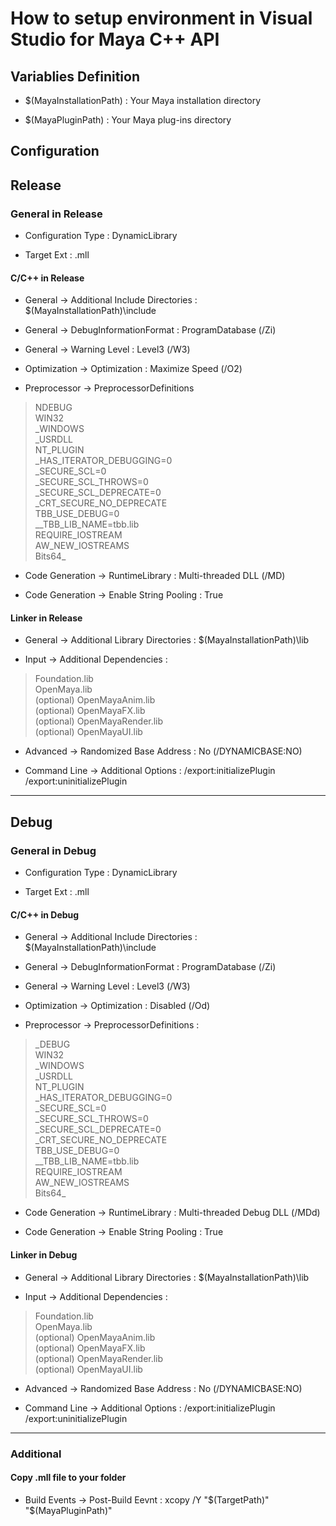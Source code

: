 # How to setup environment in Visual Studio for Maya C++ API

## Variablies Definition

+ $(MayaInstallationPath) : Your Maya installation directory

+ $(MayaPluginPath) : Your Maya plug-ins directory

## Configuration

## Release

### General in Release

+ Configuration Type : DynamicLibrary

+ Target Ext : .mll

#### C/C++ in Release

+ General -> Additional Include Directories : $(MayaInstallationPath)\include

+ General -> DebugInformationFormat : ProgramDatabase (/Zi)

+ General -> Warning Level : Level3 (/W3)

+ Optimization -> Optimization : Maximize Speed (/O2)

+ Preprocessor -> PreprocessorDefinitions 

>NDEBUG  
WIN32  
\_WINDOWS  
\_USRDLL  
NT_PLUGIN  
\_HAS_ITERATOR_DEBUGGING=0  
\_SECURE_SCL=0  
\_SECURE_SCL_THROWS=0  
\_SECURE_SCL_DEPRECATE=0  
\_CRT_SECURE_NO_DEPRECATE  
TBB_USE_DEBUG=0  
\_\_TBB_LIB_NAME=tbb.lib  
REQUIRE_IOSTREAM  
AW_NEW_IOSTREAMS  
Bits64_  

+ Code Generation -> RuntimeLibrary : Multi-threaded DLL (/MD)

+ Code Generation -> Enable String Pooling : True

#### Linker in Release

+ General -> Additional Library Directories : $(MayaInstallationPath)\lib

+ Input -> Additional Dependencies :

>Foundation.lib  
OpenMaya.lib  
(optional) OpenMayaAnim.lib  
(optional) OpenMayaFX.lib  
(optional) OpenMayaRender.lib  
(optional) OpenMayaUI.lib  

+ Advanced -> Randomized Base Address : No (/DYNAMICBASE:NO)

+ Command Line -> Additional Options : /export:initializePlugin /export:uninitializePlugin

---

## Debug

### General in Debug

+ Configuration Type : DynamicLibrary

+ Target Ext : .mll

#### C/C++ in Debug

+ General -> Additional Include Directories : $(MayaInstallationPath)\include

+ General -> DebugInformationFormat : ProgramDatabase (/Zi)

+ General -> Warning Level : Level3 (/W3)

+ Optimization -> Optimization : Disabled (/Od)

+ Preprocessor -> PreprocessorDefinitions :

>\_DEBUG  
WIN32  
\_WINDOWS  
\_USRDLL  
NT_PLUGIN  
\_HAS_ITERATOR_DEBUGGING=0  
\_SECURE_SCL=0  
\_SECURE_SCL_THROWS=0  
\_SECURE_SCL_DEPRECATE=0  
\_CRT_SECURE_NO_DEPRECATE  
TBB_USE_DEBUG=0  
\_\_TBB_LIB_NAME=tbb.lib  
REQUIRE_IOSTREAM  
AW_NEW_IOSTREAMS  
Bits64_  

+ Code Generation -> RuntimeLibrary : Multi-threaded Debug DLL (/MDd)

+ Code Generation -> Enable String Pooling : True

#### Linker in Debug

+ General -> Additional Library Directories : $(MayaInstallationPath)\lib

+ Input -> Additional Dependencies :

> Foundation.lib  
OpenMaya.lib  
(optional) OpenMayaAnim.lib  
(optional) OpenMayaFX.lib  
(optional) OpenMayaRender.lib  
(optional) OpenMayaUI.lib  

+ Advanced -> Randomized Base Address : No (/DYNAMICBASE:NO)

+ Command Line -> Additional Options : /export:initializePlugin /export:uninitializePlugin

---

### Additional

#### Copy .mll file to your folder

+ Build Events -> Post-Build Eevnt : xcopy /Y "$(TargetPath)" "$(MayaPluginPath)"

